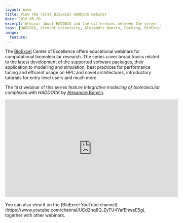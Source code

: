 ```yaml
---
layout: news
title: View the First BioExcel HADDOCK webinar
date: 2016-05-20
excerpt: Webinar about HADDOCK and the differences between the server and a local version"
tags: [HADDOCK, Utrecht University, Alexandre Bonvin, Docking, BioExcel]
image:
  feature:
---
```

The [BioExcel](http://www.bioexcel.eu) Center of Excellence offers educational webinars for computational biomolecular research. The series cover broad topics related to the latest development of the supported software packages, their application to modelling and simulation, best practices for performance tuning and efficient usage on HPC and novel architectures, introductory tutorials for entry level users and much more.

The first webinar of this series feature *Integrative modelling of biomolecular complexes with HADDOCK* by [Alexandre Bonvin](http://www.uu.nl/staff/amjjbonvin).

<iframe width="560" height="315" src="https://www.youtube.com/embed/Dbv6Jvge0Zk" frameborder="0" allowfullscreen></iframe>

<BR>
<BR>
You can also view it on the [BioExcel YouTube channel](https://www.youtube.com/channel/UCd2hq8Q_ZyTU4YafEhweE5g), together with other webinars.
